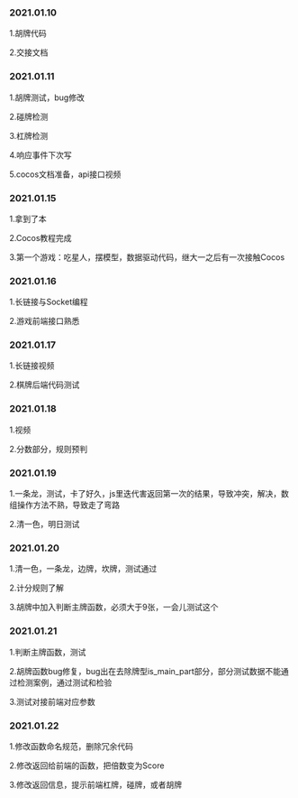 ### 2021.01.10
1.胡牌代码

2.交接文档


### 2021.01.11
1.胡牌测试，bug修改

2.碰牌检测

3.杠牌检测

4.响应事件下次写

5.cocos文档准备，api接口视频


### 2021.01.15
1.拿到了本

2.Cocos教程完成

3.第一个游戏：吃星人，摆模型，数据驱动代码，继大一之后有一次接触Cocos

### 2021.01.16
1.长链接与Socket编程

2.游戏前端接口熟悉

### 2021.01.17
1.长链接视频

2.棋牌后端代码测试

### 2021.01.18
1.视频

2.分数部分，规则预判

### 2021.01.19
1.一条龙，测试，卡了好久，js里迭代害返回第一次的结果，导致冲突，解决，数组操作方法不熟，导致走了弯路

2.清一色，明日测试

### 2021.01.20
1.清一色，一条龙，边牌，坎牌，测试通过

2.计分规则了解

3.胡牌中加入判断主牌函数，必须大于9张，一会儿测试这个

### 2021.01.21
1.判断主牌函数，测试

2.胡牌函数bug修复，bug出在去除牌型is_main_part部分，部分测试数据不能通过检测案例，通过测试和检验

3.测试对接前端对应参数

### 2021.01.22
1.修改函数命名规范，删除冗余代码

2.修改返回给前端的函数，把倍数变为Score

3.修改返回信息，提示前端杠牌，碰牌，或者胡牌
